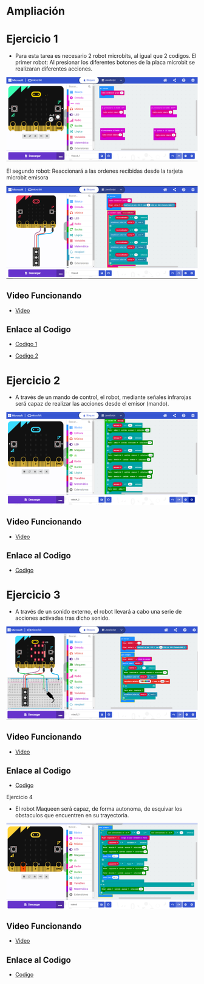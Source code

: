 # Ampliación
# Ejercicio 1
- Para esta tarea es necesario 2 robot microbits, al igual que 2 codigos.
  El primer robot:
  Al presionar los diferentes botones de la placa microbit se realizaran diferentes acciones.

![image](modulo4ejercicio1_1.PNG)

  El segundo robot:
  Reaccionará a las ordenes recibidas desde la tarjeta microbit emisora
  
 ![image](modulo4ejercicio1_2.png)
 
  ## Video Funcionando
  
   - [Video](https://youtube.com/shorts/gsOA88AacUk?feature=share)

## Enlace al Codigo

- [Codigo 1](microbit-Video4_1.hex)

- [Codigo 2](modulo4ejercicio1_2.hex)
  
 # Ejercicio 2
- A través de un mando de control, el robot, mediante señales infrarojas será capaz de realizar las acciones desde el emisor (mando).

![image](modulo4ejercicio2.PNG)

 ## Video Funcionando
  
   - [Video](https://youtube.com/shorts/hehqijmG5h0?feature=share)

## Enlace al Codigo

 - [Codigo](microbit-video4_2.hex)

# Ejercicio 3
- A través de un sonido externo, el robot llevará a cabo una serie de acciones activadas tras dicho sonido.

![image](modulo4ejercicio3.PNG)

 ## Video Funcionando
  
   - [Video](https://youtube.com/shorts/iL2ztRgJM_M?feature=share)

## Enlace al Codigo

 - [Codigo](modulo4ejercicio3.hex)

Ejercicio 4
- El robot Maqueen será capaz, de forma autonoma, de esquivar los obstaculos que encuentren en su trayectoria.

![image](modulo4ejercicio4.PNG)

 ## Video Funcionando
  
   - [Video](https://youtube.com/shorts/DPa1y_aJfPk?feature=share)

## Enlace al Codigo

 - [Codigo](modulo4ejercicio4.hex)

